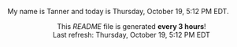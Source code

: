 My name is Tanner and today is Thursday, October 19, 5:12 PM EDT.

<p align="center">This <i>README</i> file is generated <b>every 3 hours</b>!</br>Last refresh: Thursday, October 19, 5:12 PM EDT<br /></p>
